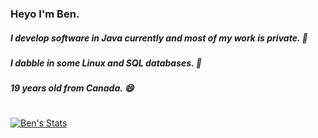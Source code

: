 ### Heyo I'm Ben.
##### I develop software in Java currently and most of my work is private. 🔐
##### I dabble in some Linux and SQL databases. 📅
##### 19 years old from Canada. 😄
#

[![Ben's Stats](https://github-readme-stats.vercel.app/api?username=xxBennny&count_private=true&include_all_commits=true&show_icons=true&theme=dracula)](https://github.com/anuraghazra/github-readme-stats)

